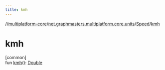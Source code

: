 ```yaml
---
title: kmh
---
```

//[multiplatform-core](../../../index.html)/[net.graphmasters.multiplatform.core.units](../index.html)/[Speed](index.html)/[kmh](kmh.html)



# kmh



[common]\
fun [kmh](kmh.html)(): [Double](https://kotlinlang.org/api/latest/jvm/stdlib/kotlin/-double/index.html)




